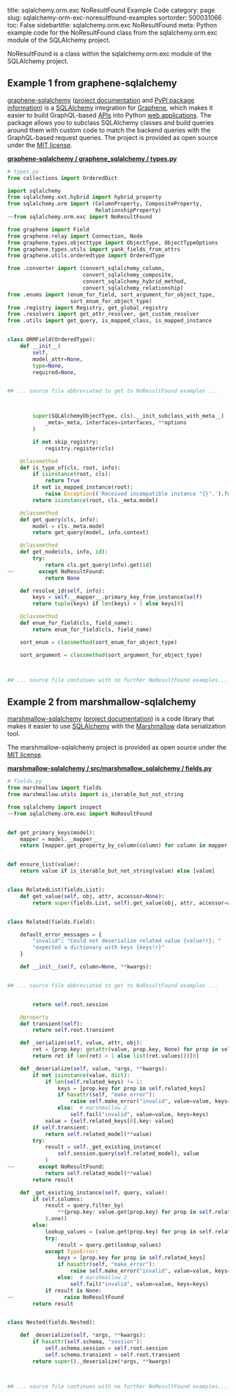 title: sqlalchemy.orm.exc NoResultFound Example Code
category: page
slug: sqlalchemy-orm-exc-noresultfound-examples
sortorder: 500031066
toc: False
sidebartitle: sqlalchemy.orm.exc NoResultFound
meta: Python example code for the NoResultFound class from the sqlalchemy.orm.exc module of the SQLAlchemy project.


NoResultFound is a class within the sqlalchemy.orm.exc module of the SQLAlchemy project.


## Example 1 from graphene-sqlalchemy
[graphene-sqlalchemy](https://github.com/graphql-python/graphene-sqlalchemy)
([project documentation](https://docs.graphene-python.org/projects/sqlalchemy/en/latest/)
and
[PyPI package information](https://pypi.org/project/graphene-sqlalchemy/))
is a [SQLAlchemy](/sqlalchemy.html) integration for
[Graphene](https://graphene-python.org/), which makes it easier to build
GraphQL-based [APIs](/application-programming-interfaces.html) into Python
[web applications](/web-development.html). The package allows you to
subclass SQLAlchemy classes and build queries around them with custom
code to match the backend queries with the GraphQL-based request queries.
The project is provided as open source under the
[MIT license](https://github.com/graphql-python/graphene-sqlalchemy/blob/master/LICENSE.md).

[**graphene-sqlalchemy / graphene_sqlalchemy / types.py**](https://github.com/graphql-python/graphene-sqlalchemy/blob/master/graphene_sqlalchemy/./types.py)

```python
# types.py
from collections import OrderedDict

import sqlalchemy
from sqlalchemy.ext.hybrid import hybrid_property
from sqlalchemy.orm import (ColumnProperty, CompositeProperty,
                            RelationshipProperty)
~~from sqlalchemy.orm.exc import NoResultFound

from graphene import Field
from graphene.relay import Connection, Node
from graphene.types.objecttype import ObjectType, ObjectTypeOptions
from graphene.types.utils import yank_fields_from_attrs
from graphene.utils.orderedtype import OrderedType

from .converter import (convert_sqlalchemy_column,
                        convert_sqlalchemy_composite,
                        convert_sqlalchemy_hybrid_method,
                        convert_sqlalchemy_relationship)
from .enums import (enum_for_field, sort_argument_for_object_type,
                    sort_enum_for_object_type)
from .registry import Registry, get_global_registry
from .resolvers import get_attr_resolver, get_custom_resolver
from .utils import get_query, is_mapped_class, is_mapped_instance


class ORMField(OrderedType):
    def __init__(
        self,
        model_attr=None,
        type=None,
        required=None,


## ... source file abbreviated to get to NoResultFound examples ...



        super(SQLAlchemyObjectType, cls).__init_subclass_with_meta__(
            _meta=_meta, interfaces=interfaces, **options
        )

        if not skip_registry:
            registry.register(cls)

    @classmethod
    def is_type_of(cls, root, info):
        if isinstance(root, cls):
            return True
        if not is_mapped_instance(root):
            raise Exception(('Received incompatible instance "{}".').format(root))
        return isinstance(root, cls._meta.model)

    @classmethod
    def get_query(cls, info):
        model = cls._meta.model
        return get_query(model, info.context)

    @classmethod
    def get_node(cls, info, id):
        try:
            return cls.get_query(info).get(id)
~~        except NoResultFound:
            return None

    def resolve_id(self, info):
        keys = self.__mapper__.primary_key_from_instance(self)
        return tuple(keys) if len(keys) > 1 else keys[0]

    @classmethod
    def enum_for_field(cls, field_name):
        return enum_for_field(cls, field_name)

    sort_enum = classmethod(sort_enum_for_object_type)

    sort_argument = classmethod(sort_argument_for_object_type)



## ... source file continues with no further NoResultFound examples...

```


## Example 2 from marshmallow-sqlalchemy
[marshmallow-sqlalchemy](https://github.com/marshmallow-code/marshmallow-sqlalchemy)
([project documentation](https://marshmallow-sqlalchemy.readthedocs.io/en/latest/))
is a code library that makes it easier to use
[SQLAlchemy](/sqlalchemy.html) with the
[Marshmallow](https://marshmallow.readthedocs.io/en/stable/)
data serialization tool.

The marshmallow-sqlalchemy project is provided as open source under the
[MIT license](https://github.com/marshmallow-code/marshmallow-sqlalchemy/blob/dev/LICENSE).

[**marshmallow-sqlalchemy / src/marshmallow_sqlalchemy / fields.py**](https://github.com/marshmallow-code/marshmallow-sqlalchemy/blob/dev/src/marshmallow_sqlalchemy/./fields.py)

```python
# fields.py
from marshmallow import fields
from marshmallow.utils import is_iterable_but_not_string

from sqlalchemy import inspect
~~from sqlalchemy.orm.exc import NoResultFound


def get_primary_keys(model):
    mapper = model.__mapper__
    return [mapper.get_property_by_column(column) for column in mapper.primary_key]


def ensure_list(value):
    return value if is_iterable_but_not_string(value) else [value]


class RelatedList(fields.List):
    def get_value(self, obj, attr, accessor=None):
        return super(fields.List, self).get_value(obj, attr, accessor=accessor)


class Related(fields.Field):

    default_error_messages = {
        "invalid": "Could not deserialize related value {value!r}; "
        "expected a dictionary with keys {keys!r}"
    }

    def __init__(self, column=None, **kwargs):


## ... source file abbreviated to get to NoResultFound examples ...


        return self.root.session

    @property
    def transient(self):
        return self.root.transient

    def _serialize(self, value, attr, obj):
        ret = {prop.key: getattr(value, prop.key, None) for prop in self.related_keys}
        return ret if len(ret) > 1 else list(ret.values())[0]

    def _deserialize(self, value, *args, **kwargs):
        if not isinstance(value, dict):
            if len(self.related_keys) != 1:
                keys = [prop.key for prop in self.related_keys]
                if hasattr(self, "make_error"):
                    raise self.make_error("invalid", value=value, keys=keys)
                else:  # marshmallow 2
                    self.fail("invalid", value=value, keys=keys)
            value = {self.related_keys[0].key: value}
        if self.transient:
            return self.related_model(**value)
        try:
            result = self._get_existing_instance(
                self.session.query(self.related_model), value
            )
~~        except NoResultFound:
            return self.related_model(**value)
        return result

    def _get_existing_instance(self, query, value):
        if self.columns:
            result = query.filter_by(
                **{prop.key: value.get(prop.key) for prop in self.related_keys}
            ).one()
        else:
            lookup_values = [value.get(prop.key) for prop in self.related_keys]
            try:
                result = query.get(lookup_values)
            except TypeError:
                keys = [prop.key for prop in self.related_keys]
                if hasattr(self, "make_error"):
                    raise self.make_error("invalid", value=value, keys=keys)
                else:  # marshmallow 2
                    self.fail("invalid", value=value, keys=keys)
            if result is None:
~~                raise NoResultFound
        return result


class Nested(fields.Nested):

    def _deserialize(self, *args, **kwargs):
        if hasattr(self.schema, "session"):
            self.schema.session = self.root.session
            self.schema.transient = self.root.transient
        return super()._deserialize(*args, **kwargs)



## ... source file continues with no further NoResultFound examples...

```


